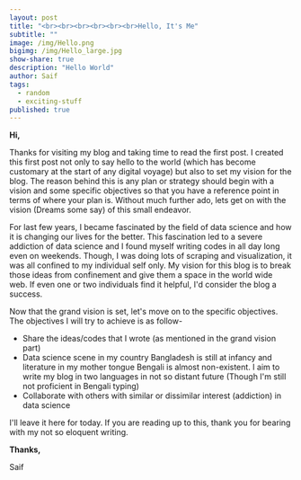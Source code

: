 ```yaml
---
layout: post
title: "<br><br><br><br><br><br>Hello, It's Me"
subtitle: ""
image: /img/Hello.png
bigimg: /img/Hello_large.jpg
show-share: true
description: "Hello World"
author: Saif
tags:
  - random
  - exciting-stuff
published: true
---
```


**Hi,**

Thanks for visiting my blog and taking time to read the first post. I created this first post not only to say hello to the world (which has become customary at the start of any digital voyage) but also to set my vision for the blog. The reason behind this is any plan or strategy should begin with a vision and some specific objectives so that you have a reference point in terms of where your plan is. Without much further ado, lets get on with the vision (Dreams some say) of this small endeavor.

For last few years, I became fascinated by the field of data science and how it is changing our lives for the better. This fascination led to a severe addiction of data science and I found myself writing codes in all day long even on weekends. Though, I was doing lots of scraping and visualization, it was all confined to my individual self only. My vision for this blog is to break those ideas from confinement and give them a space in the world wide web. If even one or two individuals find it helpful, I'd consider the blog a success.

Now that the grand vision is set, let's move on to the specific objectives. The objectives I will try to achieve is as follow-

* Share the ideas/codes that I wrote (as mentioned in the grand vision part)
* Data science scene in my country Bangladesh is still at infancy and literature in my mother tongue Bengali is almost non-existent. I aim to write my blog in two languages in not so distant future (Though I'm still not proficient  in Bengali typing)
* Collaborate with others with similar or dissimilar interest (addiction) in data science

I'll leave it here for today. If you are reading up to this, thank you for bearing with my not so eloquent writing. 

**Thanks,**

Saif
